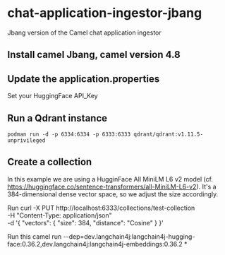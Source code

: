 # chat-application-ingestor-jbang
Jbang version of the Camel chat application ingestor


## Install camel Jbang, camel version 4.8

## Update the application.properties 
Set your HuggingFace API_Key

## Run a  Qdrant instance
    podman run -d -p 6334:6334 -p 6333:6333 qdrant/qdrant:v1.11.5-unprivileged

## Create a collection
In this example we are using a HugginFace All MiniLM L6 v2 model (cf. https://huggingface.co/sentence-transformers/all-MiniLM-L6-v2). It's a 384-dimensional dense vector space, so we adjust the size accordingly.

Run
 curl -X PUT http://localhost:6333/collections/test-collection \
    -H "Content-Type: application/json" \
    -d '{
        "vectors": {
        "size": 384,
        "distance": "Cosine"
        }
    }'


Run this 
 camel run --dep=dev.langchain4j:langchain4j-hugging-face:0.36.2,dev.langchain4j:langchain4j-embeddings:0.36.2 *